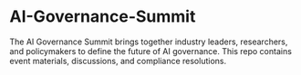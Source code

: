 # AI-Governance-Summit
The AI Governance Summit brings together industry leaders, researchers, and policymakers to define the future of AI governance. This repo contains event materials, discussions, and compliance resolutions.
